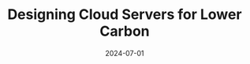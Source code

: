 ---
artifact: https://github.com/Azure/AzurePublicDataset/tree/master/analysis/GreenSKU-Framework
artifact_badges:
- available
- functional
- reproduced
authors: <u>Jaylen Wang</u>, Daniel S. Berger, Fiodar Kazhamiaka, Celine Irvene, Chaojie
  Zhang, Esha Choukse, Kali Frost, Rodrigo Fonseca, Brijesh Warrier, Chetan Bansal,
  Jonathan Stern, Ricardo Bianchini, Akshitha Sriraman
bibtex: "@inproceedings{wang2024designing,
    title     = {Designing Cloud Servers for Lower Carbon},
    author    = {Wang, Jaylen and Berger, Daniel S. and Kazhamiaka, Fiodar and
                 Irvene, Celine and Zhang, Chaojie and Choukse, Esha and
                 Frost, Kali and Fonseca, Rodrigo and Warrier, Brijesh and
                 Bansal, Chetan and Stern, Jonathan and Bianchini, Ricardo and
                 Sriraman, Akshitha},
    booktitle = {International Symposium on Computer Architecture},
    year      = {2024}
}"
citation: J. Wang, D. Berger, F. Kazhamiaka, C. Irvene, C. Zhang, E. Choukse, K. Frost,
  R. Fonseca, B. Warrier, C. Bansal, J. Stern, R. Bianchini, and A. Sriraman, "Designing
  Cloud Servers for Lower Carbon," in <i>International Symposium on Computer Architecture</i>,
  2024.
collection: publications
conf_shorthand: ISCA
date: 2024-07-01
doi: 10.1109/ISCA59077.2024.00041
paperurl: https://jaylenwang7.github.io/files/GreenSKU_ISCA24.pdf
slidesurl: https://jaylenwang7.github.io/files/GreenSKU_ISCA24_slides.pptx
title: Designing Cloud Servers for Lower Carbon
venue: 51st International Symposium on Computer Architecture (ISCA)
venue_type: conference
---